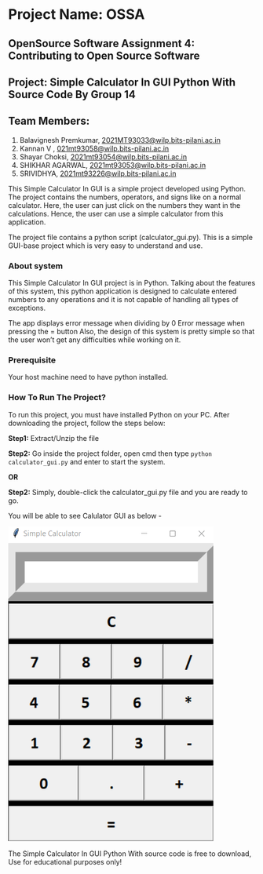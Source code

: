 # Project Name:  OSSA
## OpenSource Software Assignment 4: Contributing to Open Source Software
## Project: Simple Calculator In GUI Python With Source Code By Group 14

## Team Members:
1. Balavignesh Premkumar, 2021MT93033@wilp.bits-pilani.ac.in
2. Kannan V , 021mt93058@wilp.bits-pilani.ac.in
3. Shayar Choksi, 2021mt93054@wilp.bits-pilani.ac.in
4. SHIKHAR AGARWAL, 2021mt93053@wilp.bits-pilani.ac.in
5. SRIVIDHYA, 2021mt93226@wilp.bits-pilani.ac.in


This Simple Calculator In GUI is a simple project developed using Python. The project contains the numbers, operators, and signs like on a normal calculator. Here, the user can just click on the numbers they want in the calculations. Hence, the user can use a simple calculator from this application.

The project file contains a python script (calculator_gui.py). This is a simple GUI-base project which is very easy to understand and use. 

### About system
This Simple Calculator In GUI project is in Python. Talking about the features of this system, this python application is designed to calculate entered numbers to any operations and it is not capable of handling all types of exceptions.

The app displays error message when dividing by 0
Error message when pressing the = button
Also, the design of this system is pretty simple so that the user won’t get any difficulties while working on it.

### Prerequisite

Your host machine need to have python installed.


### How To Run The Project?
To run this project, you must have installed Python on your PC. After downloading the project, follow the steps below:


 
**Step1:** Extract/Unzip the file

**Step2:** Go inside the project folder, open cmd then type `python calculator_gui.py` and enter to start the system.

__OR__

**Step2:** Simply, double-click the calculator_gui.py file and you are ready to go.

You will be able to see Calulator GUI as below - 


![Simple_Calculator GUI](../Simple_Calculator_GUI.png)


The Simple Calculator In GUI Python With source code is free to download, Use for educational purposes only! 
